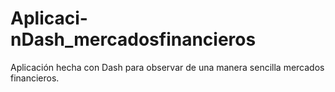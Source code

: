 # Aplicaci-nDash_mercadosfinancieros
Aplicación hecha con Dash para observar de una manera sencilla mercados financieros. 
